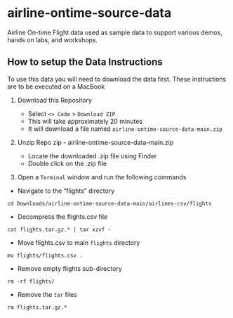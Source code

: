 # airline-ontime-source-data

Airline On-time Flight data used as sample data to support various demos, hands on labs, and workshops.

## How to setup the Data Instructions

To use this data you will need to download the data first.  These instructions are to be executed on a MacBook

1. Download this Repository
   * Select `<> Code` > `Download ZIP`
   * This will take approximately 20 minutes
   * It will download a file named `airline-ontime-source-data-main.zip`

2. Unzip Repo zip - airline-ontime-source-data-main.zip
   * Locate the downloaded .zip file using Finder
   * Double click on the .zip file

3. Open a `Terminal` window and run the following commands

* Navigate to the “flights” directory
```
cd Downloads/airline-ontime-source-data-main/airlines-csv/flights
```

* Decompress the flights.csv file
```
cat flights.tar.gz.* | tar xzvf -
```

* Move flights.csv to main `flights` directory
```
mv flights/flights.csv .
```

* Remove empty flights sub-directory
```
rm -rf flights/
```

* Remove the `tar` files 
```
rm flights.tar.gz.*
```

